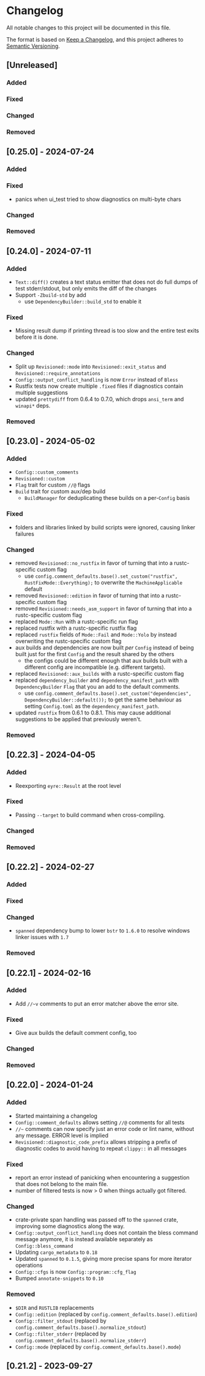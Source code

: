 # Changelog

All notable changes to this project will be documented in this file.

The format is based on [Keep a Changelog](https://keepachangelog.com/en/1.0.0/),
and this project adheres to [Semantic Versioning](https://semver.org/spec/v2.0.0.html).

## [Unreleased]

### Added

### Fixed

### Changed

### Removed

## [0.25.0] - 2024-07-24

### Added

### Fixed

* panics when ui_test tried to show diagnostics on multi-byte chars

### Changed

### Removed


## [0.24.0] - 2024-07-11

### Added

* `Text::diff()` creates a text status emitter that does not do full dumps of test stderr/stdout, but only emits the diff of the changes
* Support `-Zbuild-std` by add
    * use `DependencyBuilder::build_std` to enable it

### Fixed

* Missing result dump if printing thread is too slow and the entire test exits before it is done.

### Changed

* Split up `Revisioned::mode` into `Revisioned::exit_status` and `Revisioned::require_annotations`
* `Config::output_conflict_handling` is now `Error` instead of `Bless`
* Rustfix tests now create multiple `.fixed` files if diagnostics contain multiple suggestions
* updated `prettydiff` from 0.6.4 to 0.7.0, which drops `ansi_term` and `winapi*` deps.

### Removed


## [0.23.0] - 2024-05-02

### Added

* `Config::custom_comments`
* `Revisioned::custom`
* `Flag` trait for custom `//@` flags
* `Build` trait for custom aux/dep build
    * `BuildManager` for deduplicating these builds on a per-`Config` basis

### Fixed

* folders and libraries linked by build scripts were ignored, causing linker failures

### Changed

* removed `Revisioned::no_rustfix` in favor of turning that into a rustc-specific custom flag
    * use `config.comment_defaults.base().set_custom("rustfix", RustFixMode::Everything);` to overwrite the `MachineApplicable` default
* removed `Revisioned::edition` in favor of turning that into a rustc-specific custom flag
* removed `Revisioned::needs_asm_support` in favor of turning that into a rustc-specific custom flag
* replaced `Mode::Run` with a rustc-specific run flag
* replaced rustfix with a rustc-specific rustfix flag
* replaced `rustfix` fields of `Mode::Fail` and `Mode::Yolo` by instead overwriting the rustc-specific custom flag
* aux builds and dependencies are now built *per* `Config` instead of being built just for the first `Config` and the result shared by the others
    * the configs could be different enough that aux builds built with a different config are incompatible (e.g. different targets).
* replaced `Revisioned::aux_builds` with a rustc-specific custom flag
* replaced `dependency_builder` and `dependency_manifest_path` with `DependencyBuilder` `Flag` that you an add to the default comments.
    * use `config.comment_defaults.base().set_custom("dependencies", DependencyBuilder::default());` to get the same behaviour as setting `Config.toml` as the `dependency_manifest_path`.
* updated `rustfix` from 0.6.1 to 0.8.1. This may cause additional suggestions to be applied that previously weren't.

### Removed

## [0.22.3] - 2024-04-05

### Added

* Reexporting `eyre::Result` at the root level

### Fixed

* Passing `--target` to build command when cross-compiling.

### Changed

### Removed

## [0.22.2] - 2024-02-27

### Added

### Fixed

### Changed

* `spanned` dependency bump to lower `bstr` to `1.6.0` to resolve windows linker issues with `1.7`

### Removed

## [0.22.1] - 2024-02-16

### Added

* Add `//~v` comments to put an error matcher above the error site.

### Fixed

* Give aux builds the default comment config, too

### Changed

### Removed

## [0.22.0] - 2024-01-24

### Added

* Started maintaining a changelog
* `Config::comment_defaults` allows setting `//@` comments for all tests
* `//~` comments can now specify just an error code or lint name, without any message. ERROR level is implied
* `Revisioned::diagnostic_code_prefix` allows stripping a prefix of diagnostic codes to avoid having to repeat `clippy::` in all messages

### Fixed

* report an error instead of panicking when encountering a suggestion that does not belong to the main file.
* number of filtered tests is now > 0 when things actually got filtered.

### Changed

* crate-private span handling was passed off to the `spanned` crate, improving some diagnostics along the way.
* `Config::output_conflict_handling` does not contain the bless command message anymore, it is instead available separately as `Config::bless_command`
* Updating `cargo_metadata` to `0.18`
* Updated `spanned` to `0.1.5`, giving more precise spans for more iterator operations
* `Config::cfgs` is now `Config::program::cfg_flag`
* Bumped `annotate-snippets` to `0.10`

### Removed

* `$DIR` and `RUSTLIB` replacements
* `Config::edition` (replaced by `config.comment_defaults.base().edition`)
* `Config::filter_stdout` (replaced by `config.comment_defaults.base().normalize_stdout`)
* `Config::filter_stderr` (replaced by `config.comment_defaults.base().normalize_stderr`)
* `Config::mode` (replaced by `config.comment_defaults.base().mode`)

## [0.21.2] - 2023-09-27
